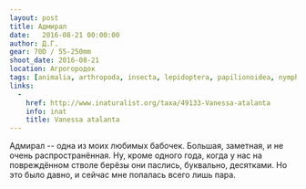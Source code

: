 ```yaml
---
layout: post
title: Адмирал
date:   2016-08-21 00:00:00
author: Д.Г.
gear: 70D / 55-250mm
shoot_date: 2016-08-21
location: Агрогородок
tags: [animalia, arthropoda, insecta, lepidoptera, papilionoidea, nymphalidae, vanessa, vanessa atalanta]
links:
  -
    href: http://www.inaturalist.org/taxa/49133-Vanessa-atalanta
    info: inat
    title: Vanessa atalanta
---
```


Адмирал -- одна из моих любимых бабочек. Большая, заметная, и не очень распространённая. Ну, кроме одного года, когда у нас на повреждённом стволе берёзы они паслись, буквально, десятками. Но это было давно, и сейчас мне попалась всего лишь пара.
